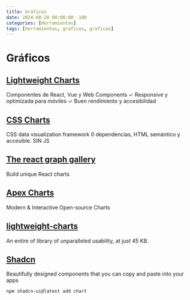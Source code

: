 ```yaml
---
title: Gráficos
date: 2024-08-20 00:00:00 -100
categories: [Herramientas]
tags: [herramientas, graficos, graficas]
---
```


# Gráficos

## [Lightweight Charts](https://www.tradingview.com/lightweight-charts/)

Componentes de React, Vue y Web Components
✓ Responsive y optimizada para móviles
✓ Buen rendimiento y accesibilidad

## [CSS Charts](https://chartscss.org/)

CSS data visualization framework
0 dependencias, HTML semántico y accesible. SIN JS

## [The react graph gallery](https://www.react-graph-gallery.com/)

Build unique React charts

## [Apex Charts](https://apexcharts.com/)

Modern & Interactive Open-source Charts

## [lightweight-charts](https://www.tradingview.com/lightweight-charts/)

An entire of library of unparalleled usability, at just 45 KB.

## [Shadcn](https://ui.shadcn.com/)

Beautifully designed components that you can copy and paste into your apps

```shell
npm shadcn-ui@latest add chart
```
